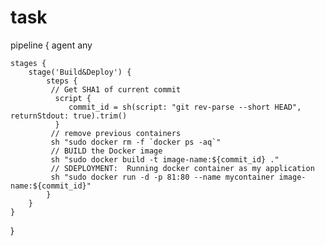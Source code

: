 # task
pipeline {
    agent any

    stages {
        stage('Build&Deploy') {
            steps {
             // Get SHA1 of current commit
              script {
                 commit_id = sh(script: "git rev-parse --short HEAD", returnStdout: true).trim()
              }
             // remove previous containers
             sh "sudo docker rm -f `docker ps -aq`"
             // BUILD the Docker image
             sh "sudo docker build -t image-name:${commit_id} ."
             // SDEPLOYMENT:  Running docker container as my application
             sh "sudo docker run -d -p 81:80 --name mycontainer image-name:${commit_id}"
            }
        }
    }
}
